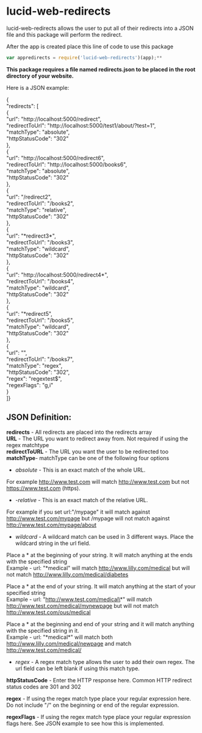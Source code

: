 # lucid-web-redirects

lucid-web-redirects allows the user to put all of their redirects into a JSON file and this package will perform the redirect.

After the app is created place this line of code to use this package  
  
```javascript
var appredirects = require('lucid-web-redirects')(app);**
```

**This package requires a file named redirects.json to be placed in the root directory of your website.**

Here is a JSON example:  

{  
    "redirects": [  
        {  
            "url": "http://localhost:5000/redirect",  
            "redirectToUrl": "http://localhost:5000/test1/about/?test=1",  
            "matchType": "absolute",  
            "httpStatusCode": "302"  
	},  
        {  
            "url": "http://localhost:5000/redirect6",  
            "redirectToUrl": "http://localhost:5000/books6",  
            "matchType": "absolute",  
            "httpStatusCode": "302"  
	},  
        {  
            "url": "/redirect2",  
            "redirectToUrl": "/books2",  
            "matchType": "relative",  
            "httpStatusCode": "302"  
	},  
        {  
            "url": "\*redirect3\*",  
            "redirectToUrl": "/books3",  
            "matchType": "wildcard",  
            "httpStatusCode": "302"  
	},  
        {  
            "url": "http://localhost:5000/redirect4*",  
            "redirectToUrl": "/books4",  
            "matchType": "wildcard",  
            "httpStatusCode": "302"  
	},  
        {  
            "url": "\*redirect5",  
            "redirectToUrl": "/books5",  
            "matchType": "wildcard",  
            "httpStatusCode": "302"  
	},  
        {  
            "url": "",  
            "redirectToUrl": "/books7",  
            "matchType": "regex",  
            "httpStatusCode": "302",  
            "regex": "regextest$",  
            "regexFlags": "g,i"  
	}  
]}  



## JSON Definition:  
  
**redirects** - All redirects are placed into the redirects array   
**URL** - The URL you want to redirect away from.  Not required if using the regex matchtype  
**redirectToURL** - The URL you want the user to be redirected too  
**matchType**- matchType can be one of the following four options  
  
* *absolute* - This is an exact match of the whole URL.  

For example http://www.test.com will match http://www.test.com but not  https://www.test.com (https).  
  
* -*relative* -  This is an exact match of the relative URL.  

For example if you set url:"/mypage" it will match against http://www.test.com/mypage 
but /mypage will not match against http://www.test.com/mypage/about  
  
* *wildcard* -  A wildcard match can be used in 3 different ways. Place the wildcard string in the url field.  
 
Place a \* at the beginning of your string. It will match anything at the ends with the specified string  
Example - url: "\*medical" will match http://www.lilly.com/medical but will not match http://www.lilly.com/medical/diabetes  

Place a \* at the end of your string.  It will match anything at the start of your specified string  
Example - url: "http://www.test.com/medical\*" will match http://www.test.com/medical/mynewpage but will not match http://www.test.com/ous/medical  

Place a \* at the beginning and end of your string and it will match anything with the specified string in it.  
Example - url: "\*medical\*" will match both http://www.lilly.com/medical/newpage and match http://www.test.com/medical/  
  
* *regex* - A regex match type allows the user to add their own regex.  The url field can be left blank if using this match type.  
  
**httpStatusCode** - Enter the HTTP response here.  Common HTTP redirect status codes are 301 and 302  
  
**regex** - If using the regex match type place your regular expression here.  Do not include "/" on the beginning or end of the regular expression.    
  
**regexFlags** - If using the regex match type place your regular expression flags here.  See JSON example to see how this is implemented.  
